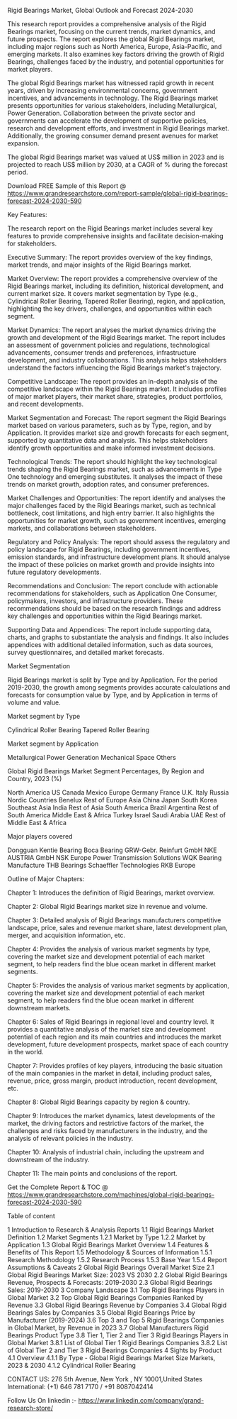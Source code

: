 Rigid Bearings Market, Global Outlook and Forecast 2024-2030

This research report provides a comprehensive analysis of the Rigid Bearings market, focusing on the current trends, market dynamics, and future prospects. The report explores the global Rigid Bearings market, including major regions such as North America, Europe, Asia-Pacific, and emerging markets. It also examines key factors driving the growth of Rigid Bearings, challenges faced by the industry, and potential opportunities for market players.

The global Rigid Bearings market has witnessed rapid growth in recent years, driven by increasing environmental concerns, government incentives, and advancements in technology. The Rigid Bearings market presents opportunities for various stakeholders, including Metallurgical, Power Generation. Collaboration between the private sector and governments can accelerate the development of supportive policies, research and development efforts, and investment in Rigid Bearings market. Additionally, the growing consumer demand present avenues for market expansion.

The global Rigid Bearings market was valued at US$ million in 2023 and is projected to reach US$ million by 2030, at a CAGR of % during the forecast period.

Download FREE Sample of this Report @ https://www.grandresearchstore.com/report-sample/global-rigid-bearings-forecast-2024-2030-590


Key Features:

The research report on the Rigid Bearings market includes several key features to provide comprehensive insights and facilitate decision-making for stakeholders.

Executive Summary: The report provides overview of the key findings, market trends, and major insights of the Rigid Bearings market.

Market Overview: The report provides a comprehensive overview of the Rigid Bearings market, including its definition, historical development, and current market size. It covers market segmentation by Type (e.g., Cylindrical Roller Bearing, Tapered Roller Bearing), region, and application, highlighting the key drivers, challenges, and opportunities within each segment.

Market Dynamics: The report analyses the market dynamics driving the growth and development of the Rigid Bearings market. The report includes an assessment of government policies and regulations, technological advancements, consumer trends and preferences, infrastructure development, and industry collaborations. This analysis helps stakeholders understand the factors influencing the Rigid Bearings market's trajectory.

Competitive Landscape: The report provides an in-depth analysis of the competitive landscape within the Rigid Bearings market. It includes profiles of major market players, their market share, strategies, product portfolios, and recent developments.

Market Segmentation and Forecast: The report segment the Rigid Bearings market based on various parameters, such as by Type, region, and by Application. It provides market size and growth forecasts for each segment, supported by quantitative data and analysis. This helps stakeholders identify growth opportunities and make informed investment decisions.

Technological Trends: The report should highlight the key technological trends shaping the Rigid Bearings market, such as advancements in Type One technology and emerging substitutes. It analyses the impact of these trends on market growth, adoption rates, and consumer preferences.

Market Challenges and Opportunities: The report identify and analyses the major challenges faced by the Rigid Bearings market, such as technical bottleneck, cost limitations, and high entry barrier. It also highlights the opportunities for market growth, such as government incentives, emerging markets, and collaborations between stakeholders.

Regulatory and Policy Analysis: The report should assess the regulatory and policy landscape for Rigid Bearings, including government incentives, emission standards, and infrastructure development plans. It should analyse the impact of these policies on market growth and provide insights into future regulatory developments.

Recommendations and Conclusion: The report conclude with actionable recommendations for stakeholders, such as Application One Consumer, policymakers, investors, and infrastructure providers. These recommendations should be based on the research findings and address key challenges and opportunities within the Rigid Bearings market.

Supporting Data and Appendices: The report include supporting data, charts, and graphs to substantiate the analysis and findings. It also includes appendices with additional detailed information, such as data sources, survey questionnaires, and detailed market forecasts.

Market Segmentation

Rigid Bearings market is split by Type and by Application. For the period 2019-2030, the growth among segments provides accurate calculations and forecasts for consumption value by Type, and by Application in terms of volume and value.

Market segment by Type



Cylindrical Roller Bearing
Tapered Roller Bearing


Market segment by Application



Metallurgical
Power Generation
Mechanical
Space
Others


Global Rigid Bearings Market Segment Percentages, By Region and Country, 2023 (%)



North America
US
Canada
Mexico
Europe
Germany
France
U.K.
Italy
Russia
Nordic Countries
Benelux
Rest of Europe
Asia
China
Japan
South Korea
Southeast Asia
India
Rest of Asia
South America
Brazil
Argentina
Rest of South America
Middle East & Africa
Turkey
Israel
Saudi Arabia
UAE
Rest of Middle East & Africa


Major players covered



Dongguan Kentie Bearing
Boca Bearing
GRW-Gebr. Reinfurt GmbH
NKE AUSTRIA GmbH
NSK Europe
Power Transmission Solutions
WQK Bearing Manufacture
THB Bearings
Schaeffler Technologies
RKB Europe


Outline of Major Chapters:

Chapter 1: Introduces the definition of Rigid Bearings, market overview.

Chapter 2: Global Rigid Bearings market size in revenue and volume.

Chapter 3: Detailed analysis of Rigid Bearings manufacturers competitive landscape, price, sales and revenue market share, latest development plan, merger, and acquisition information, etc.

Chapter 4: Provides the analysis of various market segments by type, covering the market size and development potential of each market segment, to help readers find the blue ocean market in different market segments.

Chapter 5: Provides the analysis of various market segments by application, covering the market size and development potential of each market segment, to help readers find the blue ocean market in different downstream markets.

Chapter 6: Sales of Rigid Bearings in regional level and country level. It provides a quantitative analysis of the market size and development potential of each region and its main countries and introduces the market development, future development prospects, market space of each country in the world.

Chapter 7: Provides profiles of key players, introducing the basic situation of the main companies in the market in detail, including product sales, revenue, price, gross margin, product introduction, recent development, etc.

Chapter 8: Global Rigid Bearings capacity by region & country.

Chapter 9: Introduces the market dynamics, latest developments of the market, the driving factors and restrictive factors of the market, the challenges and risks faced by manufacturers in the industry, and the analysis of relevant policies in the industry.

Chapter 10: Analysis of industrial chain, including the upstream and downstream of the industry.

Chapter 11: The main points and conclusions of the report.

Get the Complete Report & TOC @ https://www.grandresearchstore.com/machines/global-rigid-bearings-forecast-2024-2030-590

Table of content

1 Introduction to Research & Analysis Reports
1.1 Rigid Bearings Market Definition
1.2 Market Segments
1.2.1 Market by Type
1.2.2 Market by Application
1.3 Global Rigid Bearings Market Overview
1.4 Features & Benefits of This Report
1.5 Methodology & Sources of Information
1.5.1 Research Methodology
1.5.2 Research Process
1.5.3 Base Year
1.5.4 Report Assumptions & Caveats
2 Global Rigid Bearings Overall Market Size
2.1 Global Rigid Bearings Market Size: 2023 VS 2030
2.2 Global Rigid Bearings Revenue, Prospects & Forecasts: 2019-2030
2.3 Global Rigid Bearings Sales: 2019-2030
3 Company Landscape
3.1 Top Rigid Bearings Players in Global Market
3.2 Top Global Rigid Bearings Companies Ranked by Revenue
3.3 Global Rigid Bearings Revenue by Companies
3.4 Global Rigid Bearings Sales by Companies
3.5 Global Rigid Bearings Price by Manufacturer (2019-2024)
3.6 Top 3 and Top 5 Rigid Bearings Companies in Global Market, by Revenue in 2023
3.7 Global Manufacturers Rigid Bearings Product Type
3.8 Tier 1, Tier 2 and Tier 3 Rigid Bearings Players in Global Market
3.8.1 List of Global Tier 1 Rigid Bearings Companies
3.8.2 List of Global Tier 2 and Tier 3 Rigid Bearings Companies
4 Sights by Product
4.1 Overview
4.1.1 By Type - Global Rigid Bearings Market Size Markets, 2023 & 2030
4.1.2 Cylindrical Roller Bearing

CONTACT US:
276 5th Avenue, New York , NY 10001,United States
International: (+1) 646 781 7170 / +91 8087042414

Follow Us On linkedin :- https://www.linkedin.com/company/grand-research-store/
 
